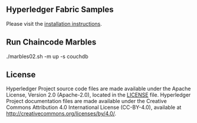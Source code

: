 ## Hyperledger Fabric Samples

Please visit the [installation instructions](http://hyperledger-fabric.readthedocs.io/en/latest/samples.html).

## Run Chaincode Marbles
./marbles02.sh -m up -s couchdb

## License <a name="license"></a>

Hyperledger Project source code files are made available under the Apache License, Version 2.0 (Apache-2.0), located in the [LICENSE](LICENSE) file. Hyperledger Project documentation files are made available under the Creative Commons Attribution 4.0 International License (CC-BY-4.0), available at http://creativecommons.org/licenses/by/4.0/.
